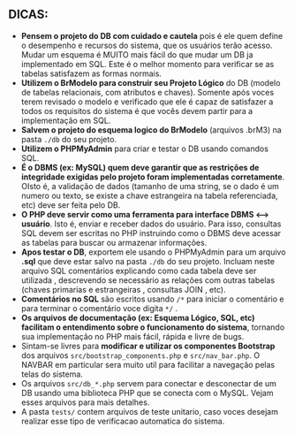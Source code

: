
## DICAS:

- **Pensem o projeto do DB com cuidado e cautela** pois é ele quem define o desempenho e recursos do sistema, que os usuários terão acesso. Mudar um esquema é MUITO mais fácil do que mudar um DB ja implementado em SQL. Este é o melhor momento para verificar se as tabelas satisfazem as formas normais.
- **Utilizem o BrModelo para construir seu Projeto Lógico** do DB (modelo de tabelas relacionais, com atributos e chaves). Somente após voces terem revisado o modelo e verificado que ele é capaz de satisfazer a todos os requisitos do sistema é que vocês devem partir para a implementação em SQL.
- **Salvem o projeto do esquema logico do BrModelo** (arquivos .brM3) na pasta ``./db`` do seu projeto.
- **Utilizem o PHPMyAdmin** para criar e testar o DB usando comandos SQL.
- **É o DBMS (ex: MySQL) quem deve garantir que as restrições de integridade exigidas pelo projeto foram implementadas corretamente**. OIsto é, a validação de dados (tamanho de uma string, se o dado é um numero ou texto, se existe a chave estrangeira na tabela referenciada, etc) deve ser feita pelo DB.
- **O PHP deve servir como uma ferramenta para interface DBMS <--> usuário**. Isto é, enviar e receber dados do usuário. Para isso, consultas SQL devem ser escritas no PHP instruindo como o DBMS deve acessar as tabelas para buscar ou armazenar informações.
- **Apos testar o DB**, exportem ele usando o PHPMyAdmin para um arquivo **.sql** que deve estar salvo na pasta ``./db`` do seu projeto. Incluam neste arquivo SQL comentários explicando como cada tabela deve ser utilizada , descrevendo se necessário as relações com outras tabelas (chaves primarias e estrangeiras , consultas JOIN , etc).
- **Comentários no SQL** são escritos usando ``/*`` para iniciar o comentário e para terminar o comentário voce digita ``*/`` .
- **Os arquivos de documentação (ex: Esquema Lógico, SQL, etc) facilitam o entendimento sobre o funcionamento do sistema**, tornando sua implementação no PHP mais fácil, rápida e livre de bugs.
- Sintam-se livres para **modificar e utilizar os componentes Bootstrap** dos arquivos ``src/bootstrap_components.php`` e ``src/nav_bar.php``. O NAVBAR em particular sera muito util para facilitar a navegação pelas telas do sistema.
- Os arquivos ``src/db_*.php`` servem para conectar e desconectar de um DB usando uma biblioteca PHP que se conecta com o MySQL. Vejam esses arquivos para mais detalhes.
- A pasta ``tests/`` contem arquivos de teste unitario, caso voces desejam realizar esse tipo de verificacao automatica do sistema. 